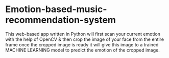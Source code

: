 # Emotion-based-music-recommendation-system
This web-based app written in Python will first scan your current emotion with the help of OpenCV &amp; then crop the image of your face from the entire frame once the cropped image is ready it will give this image to a trained MACHINE LEARNING model to predict the emotion of the cropped image.
